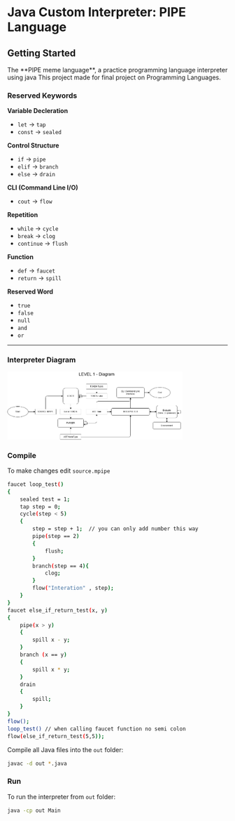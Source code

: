 # Java Custom Interpreter: PIPE Language

## Getting Started
<p>The **PIPE meme language**, a practice programming language interpreter using java
This project made for final project on Programming Languages.</p>

### Reserved Keywords
**Variable Decleration**
- `let` -> `tap`
- `const` -> `sealed`

**Control Structure**
- `if` -> `pipe`
- `elif` -> `branch`
- `else` -> `drain`

**CLI (Command Line I/O)**
- `cout` -> `flow`

**Repetition**
- `while` -> `cycle`
- `break` -> `clog` 
- `continue` -> `flush` 

**Function**
- `def` -> `faucet` 
- `return` -> `spill` 

**Reserved Word**
- `true` 
- `false` 
- `null` 
- `and`
- `or`
---

### Interpreter Diagram
<img src="./img/level1.png" alt="Interpreter Diagram" width="400">


### Compile
To make changes edit `source.mpipe`
```bash
faucet loop_test()
{
    sealed test = 1;
    tap step = 0;
    cycle(step < 5)
    {
        step = step + 1;  // you can only add number this way
        pipe(step == 2)
        {
            flush;
        }
        branch(step == 4){
            clog;
        }
        flow("Interation" , step);
    }
}
faucet else_if_return_test(x, y) 
{
    pipe(x > y) 
    {
        spill x - y;
    } 
    branch (x == y) 
    { 
        spill x * y;
    } 
    drain 
    {
        spill;
    }
}
flow();
loop_test() // when calling faucet function no semi colon
flow(else_if_return_test(5,5));
```

Compile all Java files into the `out` folder:
```bash
javac -d out *.java
```
### Run
To run the interpreter from `out` folder:
```bash
java -cp out Main
```
